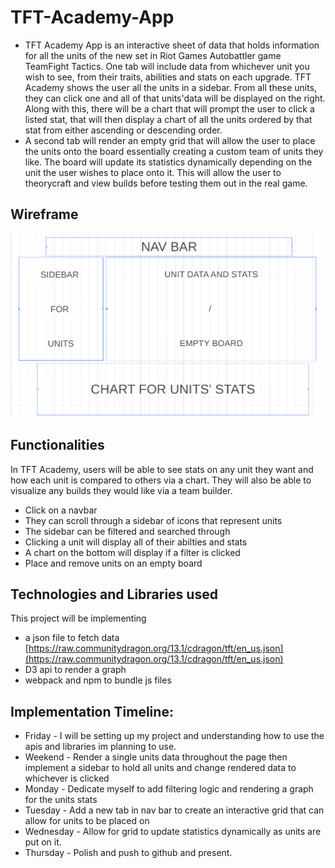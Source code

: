# TFT-Academy-App
- TFT Academy App is an interactive sheet of data that holds information for all the units of the new set in Riot Games Autobattler game TeamFight Tactics. One tab will include data from whichever unit you wish to see, from their traits, abilities and stats on each upgrade. TFT Academy shows the user all the units in a sidebar. From all these units, they can click one and all of that units'data will be displayed on the right. Along with this, there will be a chart that will prompt the user to click a listed stat, that will then display a chart of all the units ordered by that stat from either ascending or descending order.
- A second tab will render an empty grid that will allow the user to place the units onto the board essentially creating a custom team of units they like. The board will update its statistics dynamically depending on the unit the user wishes to place onto it. This will allow the user to theorycraft and view builds before testing them out in the real game.
 
## Wireframe
![alt text](Wireframe.jpg)

## Functionalities
In TFT Academy, users will be able to see stats on any unit they want and how each unit is compared to others via a chart. They will also be able to visualize any builds they would like via a team builder.
- Click on a navbar
- They can scroll through a sidebar of icons that represent units
- The sidebar can be filtered and searched through
- Clicking a unit will display all of their abilties and stats
- A chart on the bottom will display if a filter is clicked
- Place and remove units on an empty board

## Technologies and Libraries used
This project will be implementing 
- a json file to fetch data [https://raw.communitydragon.org/13.1/cdragon/tft/en_us.json](https://raw.communitydragon.org/13.1/cdragon/tft/en_us.json)
- D3 api to render a graph
- webpack and npm to bundle js files

## Implementation Timeline:
- Friday - I will be setting up my project and understanding how to use the apis and libraries im planning to use.
- Weekend - Render a single units data throughout the page then implement a sidebar to hold all units and change rendered data to whichever is clicked
- Monday - Dedicate myself to add filtering logic and rendering a graph for the units stats
- Tuesday - Add a new tab in nav bar to create an interactive grid that can allow for units to be placed on
- Wednesday - Allow for grid to update statistics dynamically as units are put on it.
- Thursday - Polish and push to github and present.